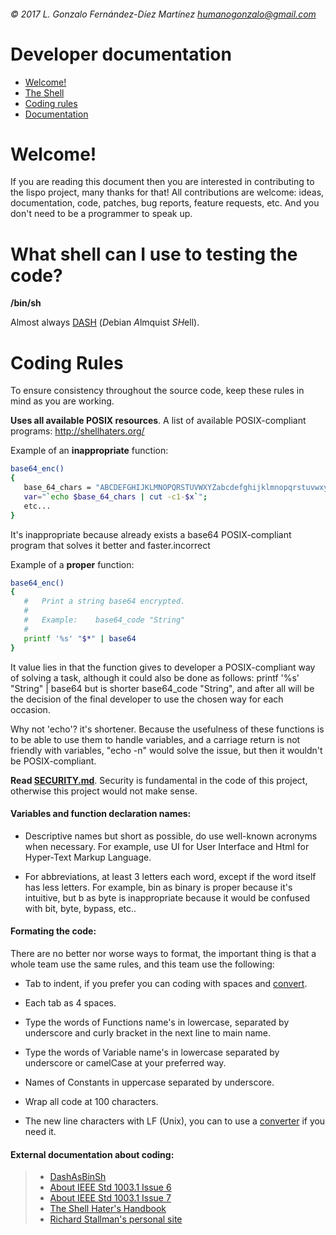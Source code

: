 ###### © 2017 L. Gonzalo Fernández-Díez Martínez <humanogonzalo@gmail.com>

# Developer documentation

* <a href="#welcome">Welcome!</a>
* <a href="#shell">The Shell</a>
* <a href="#coding-rules">Coding rules</a>
* <a href="#documentation">Documentation</a>

<a name="welcome"></a>

# Welcome!

If you are reading this document then you are interested in contributing to the lispo 
project, many thanks for that!
All contributions are welcome: ideas, documentation, code, patches, bug reports, 
feature requests, etc.  And you don't need to be a programmer to speak up.

<a name="shell"></a>

# What shell can I use to testing the code?

**/bin/sh**

Almost always [DASH](http://gondor.apana.org.au/~herbert/dash/) (*D*ebian *A*lmquist *SH*ell).

<a name="coding-rules"></a>

# Coding Rules

 To ensure consistency throughout the source code, keep these rules in mind as you are working.

**Uses all available POSIX resources**. A list of available POSIX-compliant programs: 
http://shellhaters.org/
 
 Example of an __inappropriate__ function:
 ```sh
 base64_enc()
 {
 	base_64_chars = "ABCDEFGHIJKLMNOPQRSTUVWXYZabcdefghijklmnopqrstuvwxyz0123456789+/"
 	var="`echo $base_64_chars | cut -c1-$x`";
 	etc...
 }
 ```
 It's inappropriate because already exists a base64 POSIX-compliant program that solves it better 
 and faster.incorrect
 
 Example of a __proper__ function:
 ```sh
base64_enc()
{
	#	Print a string base64 encrypted.
	#
	#	Example:	base64_code "String"
	# 
	printf '%s' "$*" | base64
}
 ```
 It value lies in that the function gives to developer a POSIX-compliant way of solving 
 a task, although it could also be done as follows:
 printf '%s' "String" | base64
 but is shorter base64_code "String", and after all will be the decision of the final 
 developer to use the chosen way for each occasion.
 
 Why not 'echo'? it's shortener.
 Because the usefulness of these functions is to be able to use them to handle variables, 
 and a carriage return is not friendly with variables, "echo -n" would solve the issue, but 
 then it wouldn't be POSIX-compliant.

**Read [SECURITY.md](https://github.com/gonzalofdz/lispo/blob/master/.github/SECURITY.md)**. 
 Security is fundamental in the code of this project, otherwise this project would not make 
 sense.
 
#### Variables and function declaration names:

 * Descriptive names but short as possible, do use well-known acronyms when necessary. For example, 
 use UI for User Interface and Html for Hyper-Text Markup Language.

 * For abbreviations, at least 3 letters each word, except if the word itself has less letters. For 
 example, bin as binary is proper because it's intuitive, but b as byte is inappropriate because it 
 would be confused with bit, byte, bypass, etc..

#### Formating the code:

There are no better nor worse ways to format, the important thing is that a whole team use the same 
rules, and this team use the following:

* Tab to indent, if you prefer you can coding with spaces and [convert](https://www.browserling.com/tools/spaces-to-tabs).

* Each tab as 4 spaces.

* Type the words of Functions name's in lowercase, separated by underscore and curly bracket in the 
next line to main name.

* Type the words of Variable name's in lowercase separated by underscore or camelCase at your preferred way.

* Names of Constants in uppercase separated by underscore.

* Wrap all code at 100 characters.

* The new line characters with LF (Unix), you can to use a [converter](http://newline.nadav.org/) if you need it.

 <a name="documentation"></a>
 
#### External documentation about coding:

 >* [DashAsBinSh](https://wiki.ubuntu.com/DashAsBinSh)
 >* [About IEEE Std 1003.1 Issue 6](http://pubs.opengroup.org/onlinepubs/009695399/utilities/contents.html)
 >* [About IEEE Std 1003.1 Issue 7](http://pubs.opengroup.org/onlinepubs/9699919799/)
 >* [The Shell Hater's Handbook](http://shellhaters.org/)
 >* [Richard Stallman's personal site](https://stallman.org/articles/posix.html)
 